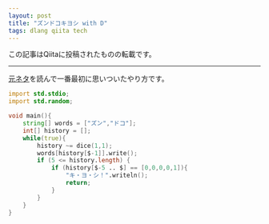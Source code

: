 ```yaml
---
layout: post
title: "ズンドコキヨシ with D"
tags: dlang qiita tech
---
```

この記事はQiitaに投稿されたものの転載です。

---
[元ネタ](https://twitter.com/kumiromilk/status/707437861881180160)を読んで一番最初に思いついたやり方です。  

```d:main.d
import std.stdio;
import std.random;

void main(){
	string[] words = ["ズン","ドコ"];
	int[] history = [];
	while(true){
		history ~= dice(1,1);
		words[history[$-1]].write();
		if (5 <= history.length) {
			if (history[$-5 .. $] == [0,0,0,0,1]){
				"キ・ヨ・シ！".writeln();
				return;
			}
		}
	}
}
```
